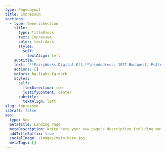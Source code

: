 ```yaml
---
type: PageLayout
title: Impressum
sections:
  - type: GenericSection
    title:
      type: TitleBlock
      text: Impressum
      color: text-dark
      styles:
        self:
          textAlign: left
    subtitle: ''
    text: "**FairyWorks Digital Kft.**\n\nAddress: 1077 Budapest, Rottenbiller utca 44. Fsz. Ü-8. ajtó\nContact: ThisAddressReceivesALotOfSpamPleaseUseContactFormInstead\\@fairy.works\nRegistration office: Fővárosi Törvényszék Cégbírósága\nRegistration number: 01-09-376520\nTax number:\_28843582-2-42\nEU tax number:\_HU28843582\nHosting provider: [Netlify](https://www.netlify.com/contact/)\n"
    actions: []
    colors: bg-light-fg-dark
    styles:
      self:
        flexDirection: row
        justifyContent: center
      subtitle:
        textAlign: left
slug: impressum
isDraft: false
seo:
  type: Seo
  metaTitle: Landing Page
  metaDescription: Write here your new page's description including most relevant keywords.
  addTitleSuffix: true
  socialImage: /images/main-hero.jpg
  metaTags: []
---
```

